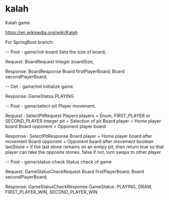 # kalah
Kalah game 

https://en.wikipedia.org/wiki/Kalah

For SpringBoot branch: 

-- Post - game/init-board
Sets the size of board;

Request: BoardRequest 
Integer boardSize;

Response: BoardResponse
Board firstPlayerBoard;
Board secondPlayerBoard;

-- Get - game/init
Initialize game

Response:
GameStatus.PLAYING

-- Post - game/select-pit
Player movement. 

Request : SelectPitRequest 
Players players = Enum, FIRST_PLAYER or SECOND_PLAYER
Integer pit = Selection of pit
Board player = Home player board
Board opponent = Opponent player board


Response : SelectPitResponse
Board player = Home player board after movement
Board opponent = Opponent board after movement
boolean lastStone = if the last stone remains on an emtpy pit, then return true so that player can take the opposite      stones. false if not, turn swaps to other player

-- Post - game/status-check
Status check of game

Request: GameStatusCheckRequest
Board firstPlayerBoard;
Board secondPlayerBoard;

Response: GameStatusCheckResponse
GameStatus: PLAYING, DRAW, FIRST_PLAYER_WIN, SECOND_PLAYER_WIN
